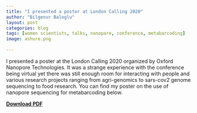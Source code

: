 ```yaml
---
title: "I presented a poster at London Calling 2020"
author: "Bilgenur Baloglu"
layout: post
categories: blog
tags: [women scientists, talks, nanopore, conference, metabarcoding]
image: ashure.png
 
---
```


I presented a poster at the London Calling 2020 organized by Oxford Nanopore Technologies. 
It was a strange experience with the conference being virtual yet there was still enough room for interacting with people and 
various research projects ranging from agri-genomics to sars-cov2 genome sequencing to food research. 
You can find my poster on the use of nanopore sequencing for metabarcoding below. 

<p><a href="/assets/LC2020_poster_bilgenurbaloglu.pdf"><strong>Download PDF</strong></a></p>
